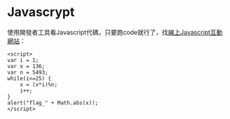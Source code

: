 # Javascrypt
使用開發者工具看Javascript代碼，只要跑code就行了，找[線上Javascript互動網站](http://js.do/)：
```
<script>
var i = 1;
var x = 136;
var n = 5493;
while(i<=25) {
	x = (x*i)%n;
    i++;
}
alert("flag_" + Math.abs(x));
</script>
```